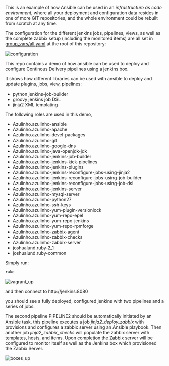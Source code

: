 This is an example of how Ansible can be used in an *infrastructure as code environment*,
where all your deployment and configuration data resides in one of more GIT repositories, and the whole environment could be rebuilt from scratch at any time.

The configuration for the different jenkins jobs, pipelines, views,
as well as the complete zabbix setup (including the monitored items) are all set in [group_vars/all.yaml](https://github.com/Azulinho/ansible-jenkins-showcase/group_vars/all.yaml) at the root of this repository:

![configuration](https://github.com/Azulinho/ansible-jenkins-showcase/raw/master/videos/part0.gif)

This repo contains a demo of how ansible can be used to deploy and configure Continous Delivery pipelines using
a jenkins box.

It shows how different libraries can be used with ansible to deploy and update plugins, jobs, view, pipelines:

* python jenkins-job-builder
* groovy jenkins job DSL
* jinja2 XML templating


The following roles are used in this demo,

* Azulinho.azulinho-ansible
* Azulinho.azulinho-apache
* Azulinho.azulinho-devel-packages
* Azulinho.azulinho-git
* Azulinho.azulinho-google-dns
* Azulinho.azulinho-java-openjdk-jdk
* Azulinho.azulinho-jenkins-job-builder
* Azulinho.azulinho-jenkins-kick-pipelines
* Azulinho.azulinho-jenkins-plugins
* Azulinho.azulinho-jenkins-reconfigure-jobs-using-jinja2
* Azulinho.azulinho-jenkins-reconfigure-jobs-using-job-builder
* Azulinho.azulinho-jenkins-reconfigure-jobs-using-job-dsl
* Azulinho.azulinho-jenkins-server
* Azulinho.azulinho-mysql-server
* Azulinho.azulinho-python27
* Azulinho.azulinho-ssh-keys
* Azulinho.azulinho-yum-plugin-versionlock
* Azulinho.azulinho-yum-repo-epel
* Azulinho.azulinho-yum-repo-jenkins
* Azulinho.azulinho-yum-repo-rpmforge
* Azulinho.azulinho-zabbix-agent
* Azulinho.azulinho-zabbix-checks
* Azulinho.azulinho-zabbix-server
* joshualund.ruby-2_1
* joshualund.ruby-common


Simply run:

    rake

![vagrant_up](https://github.com/Azulinho/ansible-jenkins-showcase/raw/master/videos/part1.gif)

and then connect to http://jenkins:8080

you should see a fully deployed, configured jenkins with two pipelines and a series of jobs.

The second pipeline PIPELINE2 should be automatically initiated by an Ansible task,
this pipeline executes a job *jinja2_deploy_zabbix* with provisions and configures a zabbix server using an Ansible playbook.
Then another job *jinja2_zabbix_checks* will populate the zabbix server with templates, hosts, and items.
Upon completion the Zabbix server will be configured to monitor itself as well as the Jenkins box which provisioned the Zabbix Server.


![boxes_up](https://github.com/Azulinho/ansible-jenkins-showcase/raw/master/videos/part2.gif)

